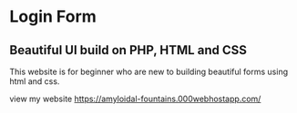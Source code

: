 # Login Form

## Beautiful UI build on PHP, HTML and CSS

This website is for beginner who are new to building beautiful forms using html and css.

view my website https://amyloidal-fountains.000webhostapp.com/
